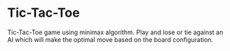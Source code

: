 # Tic-Tac-Toe
Tic-Tac-Toe game using minimax algorithm. Play and lose or tie against an AI which will make the optimal move based on the board configuration.
